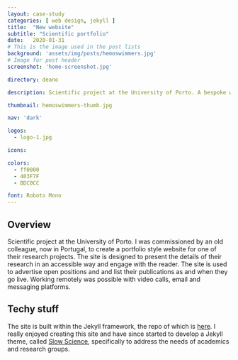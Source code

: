 ```yaml
---
layout: case-study
categories: [ web design, jekyll ]
title:  "New website"
subtitle: "Scientific portfolio"
date:   2020-01-31
# This is the image used in the post lists
background: 'assets/img/posts/hemoswimmers.jpg'
# Image for post header
screenshot: 'home-screenshot.jpg'

directory: deano

description: Scientific project at the University of Porto. A bespoke website, detailing research into fluid flow in complex environments. Working remotely with Laura was achieved with Skype and other communication methods.

thumbnail: hemoswimmers-thumb.jpg

nav: 'dark'

logos:
  - logo-1.jpg

icons:

colors:
  - ff0000
  - 403F7F
  - BDC0CC

font: Roboto Mono
---
```


## Overview

Scientific project at the University of Porto. I was commissioned by an old colleague, now in Portugal, to create a portfolio style website for one of their research projects. The site is designed to present the details of their research in an accessible way and engage with the reader. The site is used to advertise open positions and and list their publications as and when they go live. Working remotely was possible with video calls, email and messaging platforms.

## Techy stuff

The site is built within the Jekyll framework, the repo of which is [here](https://github.com/madeslowly/HEMOSwimmers). I really enjoyed creating this site and have since started to develop a Jekyll theme, called [Slow Science](https://github.com/madeslowly/slow-science), specifically to address the needs of academics and research groups.
